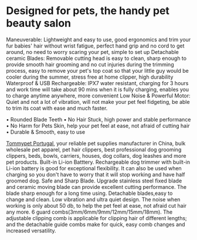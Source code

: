 # Designed for pets, the handy pet beauty salon

Maneuverable: Lightweight and easy to use, good ergonomics and trim your fur babies' hair without wrist fatigue, perfect hand grip and no cord to get around, no need to worry scaring your pet, simple to set up
Detachable ceramic Blades: Removable cutting head is easy to clean, sharp enough to provide smooth hair grooming and no cut injuries during the trimming process, easy to remove your pet's top coat so that your little guy would be cooler during the summer, stress free at home clipper, high durability
Waterproof & USB Rechargeable: IPX7 water resistant, charging for 3 hours and work time will take about 90 mins when it is fully charging, enables you to charge anytime anywhere, more convenient
Low Noise & Powerful Motor: Quiet and not a lot of vibration, will not make your pet feel fidgeting, be able to trim its coat with ease and much faster.

•	Rounded Blade Teeth
•	No Hair Stuck, high power and stable performance
•	No Harm for Pets Skin, help your pet feel at ease, not afraid of cutting hair
•	Durable & Smooth, easy to use

[Tommypet Portugal](https://www.tommypetportugal.com/), your reliable pet supplies manufacturer in China, bulk wholesale pet apparel, pet hair clippers, best professional dog grooming clippers, beds, bowls, carriers, houses, dog collars, dog leashes and more pet products.
Built-in Li-ion Batttery. Rechargeable dog trimmer with built-in Li-ion battery is good for exceptional flexibility. It can also be used when charging so you don't have to worry that it will stop working and have half groomed dog.
 Safe and Sharp Blade. Upgrade stainless steel fixed blade and ceramic moving blade can provide excellent cutting performance. The blade sharp enough for a long time using. Detachable blades,easy to change and clean.
 Low vibration and ultra quiet design. The noise when working is only about 50 db, to help the pet feel at ease, not afraid cut hair any more.
6 guard combs(3mm/6mm/9mm/12mm/15mm/18mm). The adjustable clipping comb is applicable for clipping hair of different lengths; and the detachable guide combs make for quick, easy comb changes and increased versatility.
